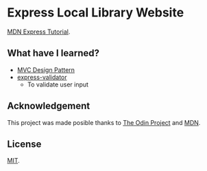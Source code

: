 # Express Local Library Website
[MDN Express Tutorial](https://developer.mozilla.org/en-US/docs/Learn/Server-side/Express_Nodejs/Tutorial_local_library_website).

## What have I learned?
* [MVC Design Pattern](https://en.wikipedia.org/wiki/Model%E2%80%93view%E2%80%93controller)
* [express-validator](https://www.npmjs.com/package/express-validator)
  * To validate user input

## Acknowledgement
This project was made posible thanks to [The Odin Project](https://www.theodinproject.com/) and [MDN](https://developer.mozilla.org/en-US/).

## License
[MIT](https://mit-license.org/).
